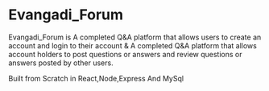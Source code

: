 # Evangadi_Forum

Evangadi_Forum is A completed Q&A platform that allows users to create an account and login to their account
& A completed Q&A platform that allows account holders to post questions or answers and 
review questions or answers posted by other users.

Built from Scratch in React,Node,Express And MySql
